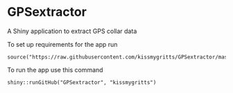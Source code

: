 # GPSextractor
A Shiny application to extract GPS collar data

To set up requirements for the app run 
```
source("https://raw.githubusercontent.com/kissmygritts/GPSextractor/master/initialize.R")
```

To run the app use this command
```
shiny::runGitHub("GPSextractor", "kissmygritts")
```